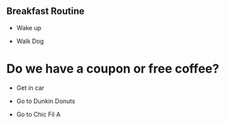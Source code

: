 ## Breakfast Routine

- Wake up

- Walk Dog

# Do we have a coupon or free coffee?

- Get in car

- Go to Dunkin Donuts

- Go to Chic Fil A
